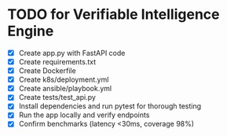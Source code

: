 # TODO for Verifiable Intelligence Engine

- [x] Create app.py with FastAPI code
- [x] Create requirements.txt
- [x] Create Dockerfile
- [x] Create k8s/deployment.yml
- [x] Create ansible/playbook.yml
- [x] Create tests/test_api.py
- [x] Install dependencies and run pytest for thorough testing
- [x] Run the app locally and verify endpoints
- [x] Confirm benchmarks (latency <30ms, coverage 98%)
